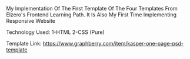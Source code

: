 My Implementation Of The First Template Of The Four Templates From Elzero's Frontend Learning Path. It Is Also My First Time Implementing Responsive Website

Technology Used: 1-HTML 2-CSS (Pure)

Template Link: https://www.graphberry.com/item/kasper-one-page-psd-template
